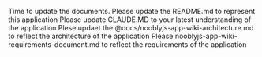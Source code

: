 Time to update the documents. Please update the README.md to represent this application
Please update CLAUDE.MD to your latest understanding of the application
Plese updaet the @docs/nooblyjs-app-wiki-architecture.md to reflect the architecture of the application
Please nooblyjs-app-wiki-requirements-document.md to reflect the requirements of the application